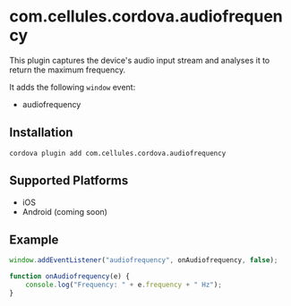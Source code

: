 # com.cellules.cordova.audiofrequency

This plugin captures the device's audio input stream and analyses it to return the maximum frequency.

It adds the following `window` event:

* audiofrequency

## Installation

```
cordova plugin add com.cellules.cordova.audiofrequency
```

## Supported Platforms

* iOS
* Android (coming soon)

## Example

```javascript
window.addEventListener("audiofrequency", onAudiofrequency, false);

function onAudiofrequency(e) {
    console.log("Frequency: " + e.frequency + " Hz");
}
```